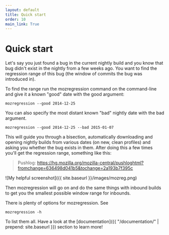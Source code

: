 ```yaml
---
layout: default
title: Quick start
order: 10
main_link: True
---
```


# Quick start

Let's say you just found a bug in the current nightly build and you know that
bug didn't exist in the nightly from a few weeks ago. You want to find the
regression range of this bug (the window of commits the bug was introduced in).

To find the range run the mozregression command on the command-line and give
it a known "good" date with the good argument:

    mozregression --good 2014-12-25

You can also specify the most distant known "bad" nightly date with the bad argument.

    mozregression --good 2014-12-25 --bad 2015-01-07

This will guide you through a bisection, automatically downloading and opening
nightly builds from various dates (on new, clean profiles) and asking you
whether the bug exists in them. After doing this a few times you'll get the
regression range, something like this: 

> Pushlog:
> https://hg.mozilla.org/mozilla-central/pushloghtml?fromchange=636498d041b5&tochange=2a193b7f395c

![My helpful screenshot]({{ site.baseurl }}/images/mozreg.png)

Then mozregression will go on and do the same things with inbound builds
to get you the smallest possible window range for inbounds.

There is plenty of options for mozregression. See

    mozregression -h

To list them all. Have a look at the
[documentation]({{ "/documentation/" | prepend: site.baseurl }})
section to learn more!
